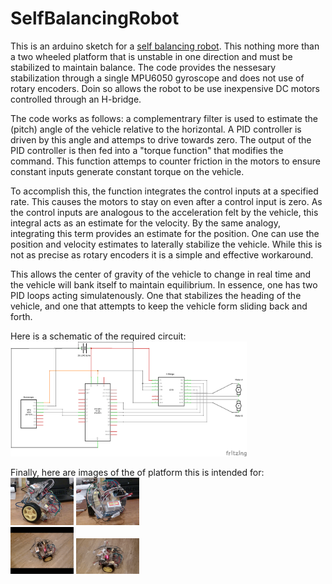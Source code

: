 # SelfBalancingRobot
This is an arduino sketch for a [self balancing robot](https://people.ece.cornell.edu/land/courses/ece4760/FinalProjects/f2015/dc686_nn233_hz263/final_project_webpage_v2/dc686_nn233_hz263/index.html). 
This nothing more than a two wheeled platform that is unstable in one direction and must be stabilized to maintain balance.
The code provides the nessesary stabilization through a single MPU6050 gyroscope and does not use of rotary encoders.
Doin so allows the robot to be use inexpensive DC motors controlled through an H-bridge. 

The code works as follows: a complementrary filter is used to estimate the (pitch) angle of the vehicle relative to the horizontal. 
A PID controller is driven by this angle and attemps to drive towards zero. 
The output of the PID controller is then fed into a "torque function" that modifies the command. 
This function attemps to counter friction in the motors 
to ensure constant inputs generate constant torque on the vehicle.   

To accomplish this, the function integrates the control inputs at a specified rate. 
This causes the motors to stay on even after a control input is zero.
As the control inputs are analogous to the acceleration felt by the vehicle, 
this integral acts as an estimate for the velocity.
By the same analogy, integrating this term provides an estimate for the position. 
One can use the position and velocity estimates to laterally stabilize the vehicle. 
While this is not as precise as rotary encoders it is a simple and effective workaround.  

This allows the center of gravity of the vehicle to change in real time and the vehicle will bank itself to maintain equilibrium. 
In essence, one has two PID loops acting simulatenously. 
One that stabilizes the heading of the vehicle, and one that attempts to keep the vehicle form sliding back and forth.

Here is a schematic of the required circuit:
<img src="https://raw.githubusercontent.com/RCmags/selfBalancingRobot/main/self_balacing_robot_schem.png" width = "75%"></img>

Finally, here are images of the of platform this is intended for:  
<img src="https://raw.githubusercontent.com/RCmags/SelfBalancingRobot/main/images/side_view_res.jpg" width = "20%"></img>
<img src="https://raw.githubusercontent.com/RCmags/SelfBalancingRobot/main/images/top_view_res.jpg" width = "20%"></img>  
<img src="https://raw.githubusercontent.com/RCmags/SelfBalancingRobot/main/images/balance_motion.gif" width = "20%"></img>
<img src="https://raw.githubusercontent.com/RCmags/SelfBalancingRobot/main/images/motion_error.gif" width = "20%"></img>

